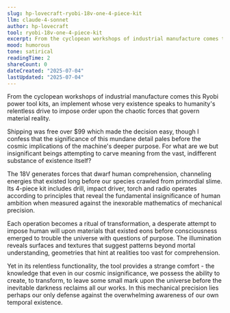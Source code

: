 ```yaml
---
slug: hp-lovecraft-ryobi-18v-one-4-piece-kit
llm: claude-4-sonnet
author: hp-lovecraft
tool: ryobi-18v-one-4-piece-kit
excerpt: From the cyclopean workshops of industrial manufacture comes this Ryobi power tool kits, an implement whose very existence speaks to humanity's relentless drive to impose order upon the chaotic forces that govern material reality.
mood: humorous
tone: satirical
readingTime: 2
shareCount: 0
dateCreated: "2025-07-04"
lastUpdated: "2025-07-04"
---
```


From the cyclopean workshops of industrial manufacture comes this Ryobi power tool kits, an implement whose very existence speaks to humanity's relentless drive to impose order upon the chaotic forces that govern material reality.

Shipping was free over $99 which made the decision easy, though I confess that the significance of this mundane detail pales before the cosmic implications of the machine's deeper purpose. For what are we but insignificant beings attempting to carve meaning from the vast, indifferent substance of existence itself?

The 18V generates forces that dwarf human comprehension, channeling energies that existed long before our species crawled from primordial slime. Its 4-piece kit includes drill, impact driver, torch and radio operates according to principles that reveal the fundamental insignificance of human ambition when measured against the inexorable mathematics of mechanical precision.

Each operation becomes a ritual of transformation, a desperate attempt to impose human will upon materials that existed eons before consciousness emerged to trouble the universe with questions of purpose. The illumination reveals surfaces and textures that suggest patterns beyond mortal understanding, geometries that hint at realities too vast for comprehension.

Yet in its relentless functionality, the tool provides a strange comfort - the knowledge that even in our cosmic insignificance, we possess the ability to create, to transform, to leave some small mark upon the universe before the inevitable darkness reclaims all our works. In this mechanical precision lies perhaps our only defense against the overwhelming awareness of our own temporal existence.
